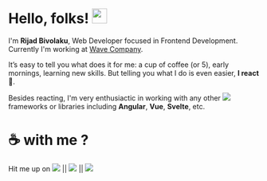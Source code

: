 # Hello, folks! <img src="https://raw.githubusercontent.com/MartinHeinz/MartinHeinz/master/wave.gif" width="30px">
I'm <b>Rijad Bivolaku</b>, Web Developer focused in Frontend Development. Currently I'm working at <a href="[https://www.frakton.com](https://wavecompany.fi/)">Wave Company</a>.

It’s easy to tell you what does it for me: a cup of coffee (or 5), early mornings, learning new skills. But telling you what I do is even easier, <b>I react</b> :rocket:.

Besides reacting, I'm very enthusiactic in working with any other [![](https://img.shields.io/badge/JavaScript-323330?&logo=javascript&logoColor=F7DF1E)](https://developer.mozilla.org/en-US/docs/Web/JavaScript) frameworks or libraries including **Angular**, **Vue**, **Svelte**, etc.


 # :coffee: with me ?
 
 Hit me up on [![](https://img.shields.io/badge/Twitter-1DA1F2?logo=twitter&logoColor=white)](https://www.twitter.com/rijadbivolaku) || [![](https://img.shields.io/badge/LinkedIn-0077B5?&logo=linkedin&logoColor=white)](https://www.linkedin.com/in/rijad-bivolaku-b1b590156/) || [![](https://img.shields.io/badge/Facebook-1877F2?&logo=facebook&logoColor=white)](https://www.facebook.com/rijadbivolaku/)
